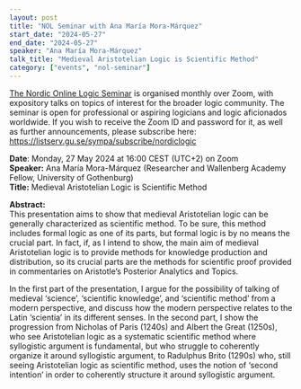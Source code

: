 ```yaml
---
layout: post
title: "NOL Seminar with Ana María Mora-Márquez"
start_date: "2024-05-27"
end_date: "2024-05-27"
speaker: "Ana María Mora-Márquez"
talk_title: "Medieval Aristotelian Logic is Scientific Method"
category: ["events", "nol-seminar"]
---
```


[The Nordic Online Logic Seminar](/the-NOL-seminar.html)
is organised monthly over Zoom, with expository talks on topics of interest for
the broader logic community. The seminar is open for professional or aspiring
logicians and logic aficionados worldwide. If you wish to receive the Zoom ID
and password for it, as well as further announcements, please subscribe here:  
<https://listserv.gu.se/sympa/subscribe/nordiclogic>

**Date**: Monday, 27 May 2024 at 16:00 CEST (UTC+2) on Zoom  
**Speaker:** Ana María Mora-Márquez (Researcher and Wallenberg Academy Fellow,
University of Gothenburg)  
**Title:** Medieval Aristotelian Logic is Scientific Method

**Abstract:**  
This presentation aims to show that medieval Aristotelian logic can be generally
characterized as scientific method. To be sure, this method includes formal
logic as one of its parts, but formal logic is by no means the crucial part. In
fact, if, as I intend to show, the main aim of medieval Aristotelian logic is to
provide methods for knowledge production and distribution, so its crucial parts
are the methods for scientific proof provided in commentaries on Aristotle’s
Posterior Analytics and Topics.

In the first part of the presentation, I argue for the possibility of talking of
medieval ‘science’, ‘scientific knowledge’, and ‘scientific method’ from a
modern perspective, and discuss how the modern perspective relates to the Latin
‘scientia’ in its different senses. In the second part, I show the progression
from Nicholas of Paris (1240s) and Albert the Great (1250s), who see
Aristotelian logic as a systematic scientific method where syllogistic argument
is fundamental, but who struggle to coherently organize it around syllogistic
argument, to Radulphus Brito (1290s) who, still seeing Aristotelian logic as
scientific method, uses the notion of ‘second intention’ in order to coherently
structure it around syllogistic argument.
